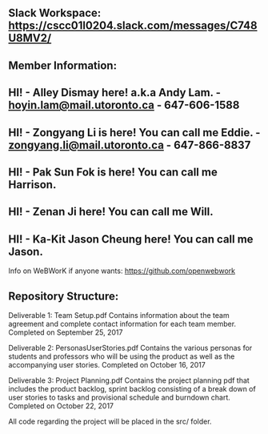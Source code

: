 Slack Workspace: https://cscc01l0204.slack.com/messages/C748U8MV2/
------------------------------------------------------------------
Member Information:
---

HI! - Alley Dismay here! a.k.a Andy Lam. - hoyin.lam@mail.utoronto.ca - 647-606-1588
---
HI! - Zongyang Li is here! You can call me Eddie. - zongyang.li@mail.utoronto.ca - 647-866-8837
--
HI! - Pak Sun Fok is here! You can call me Harrison.
--
HI! - Zenan Ji here! You can call me Will.
--
HI! - Ka-Kit Jason Cheung here! You can call me Jason.
--

Info on WeBWorK if anyone wants: https://github.com/openwebwork

Repository Structure:
---
Deliverable 1: Team Setup.pdf
Contains information about the team agreement and complete contact information for each team member.
Completed on September 25, 2017

Deliverable 2: PersonasUserStories.pdf
Contains the various personas for students and professors who will be using the product as well as the accompanying user stories.
Completed on October 16, 2017

Deliverable 3: Project Planning.pdf
Contains the project planning pdf that includes the product backlog, sprint backlog consisting of a break down of user stories to tasks and provisional schedule and burndown chart.
Completed on October 22, 2017

All code regarding the project will be placed in the src/ folder.

